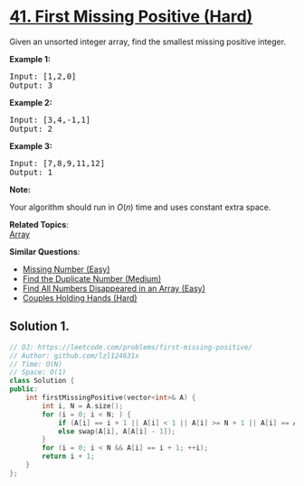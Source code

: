 # [41. First Missing Positive (Hard)](https://leetcode.com/problems/first-missing-positive/)

<p>Given an unsorted integer array, find the smallest missing&nbsp;positive integer.</p>

<p><strong>Example 1:</strong></p>

<pre>Input: [1,2,0]
Output: 3
</pre>

<p><strong>Example 2:</strong></p>

<pre>Input: [3,4,-1,1]
Output: 2
</pre>

<p><strong>Example 3:</strong></p>

<pre>Input: [7,8,9,11,12]
Output: 1
</pre>

<p><strong>Note:</strong></p>

<p>Your algorithm should run in <em>O</em>(<em>n</em>) time and uses constant extra space.</p>


**Related Topics**:  
[Array](https://leetcode.com/tag/array/)

**Similar Questions**:
* [Missing Number (Easy)](https://leetcode.com/problems/missing-number/)
* [Find the Duplicate Number (Medium)](https://leetcode.com/problems/find-the-duplicate-number/)
* [Find All Numbers Disappeared in an Array (Easy)](https://leetcode.com/problems/find-all-numbers-disappeared-in-an-array/)
* [Couples Holding Hands (Hard)](https://leetcode.com/problems/couples-holding-hands/)

## Solution 1.

```cpp
// OJ: https://leetcode.com/problems/first-missing-positive/
// Author: github.com/lzl124631x
// Time: O(N)
// Space: O(1)
class Solution {
public:
    int firstMissingPositive(vector<int>& A) {
        int i, N = A.size();
        for (i = 0; i < N; ) {
            if (A[i] == i + 1 || A[i] < 1 || A[i] >= N + 1 || A[i] == A[A[i] - 1]) ++i;
            else swap(A[i], A[A[i] - 1]);
        }
        for (i = 0; i < N && A[i] == i + 1; ++i);
        return i + 1;
    }
};
```